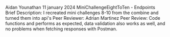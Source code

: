 Aidan Younathan
11 january 2024
MiniChallengeEightToTen - Endpoints
Brief Description: I recreated mini challenges 8-10 from the combine and turned them into api's
Peer Reviewer: Adrian Martinez
Peer Review: Code functions and performs as expected, data validation also works as well, and no problems when fetching responses with Postman.
